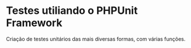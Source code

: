 # Testes utiliando o PHPUnit Framework

Criação de testes unitários das mais diversas formas, com várias funções.
